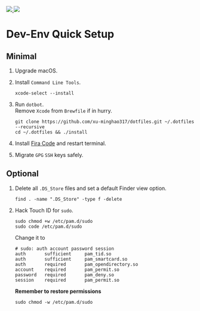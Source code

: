 <p>
   <a href="https://conventionalcommits.org" alt="Conventional Commits">
      <img src="https://img.shields.io/badge/Conventional%20Commits-1.0.0-%23FE5196?logo=conventionalcommits&logoColor=white"/>
   </a>
   <a href="https://github.com/xu-minghao317/dotfiles/issues" alt="Issues">
      <img src="https://img.shields.io/github/issues/xu-minghao317/dotfiles" />
   </a>
</p>

# Dev-Env Quick Setup

## Minimal
1. Upgrade macOS.
2. Install `Command Line Tools`.
   ```shell
   xcode-select --install
   ```
3. Run `dotbot`.  
   Remove `Xcode` from `Brewfile` if in hurry.
   ```shell
   git clone https://github.com/xu-minghao317/dotfiles.git ~/.dotfiles --recursive
   cd ~/.dotfiles && ./install
   ```
4. Install [Fira Code](https://github.com/tonsky/FiraCode/releases) and restart terminal.

5. Migrate `GPG` `SSH` keys safely.

## Optional
1. Delete all `.DS_Store` files and set a default Finder view option.
   ```shell
   find . -name ".DS_Store" -type f -delete
   ```
2. Hack Touch ID for `sudo`.
   ```shell
   sudo chmod +w /etc/pam.d/sudo
   sudo code /etc/pam.d/sudo
   ```

   Change it to

   ```shell
   # sudo: auth account password session
   auth       sufficient     pam_tid.so
   auth       sufficient     pam_smartcard.so
   auth       required       pam_opendirectory.so
   account    required       pam_permit.so
   password   required       pam_deny.so
   session    required       pam_permit.so
   ```

   **Remember to restore permissions**

   ```shell
   sudo chmod -w /etc/pam.d/sudo
   ```
   